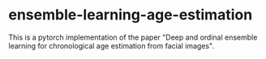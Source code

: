 # ensemble-learning-age-estimation

This is a pytorch implementation of the paper "Deep and ordinal ensemble learning for chronological age estimation from facial images".
